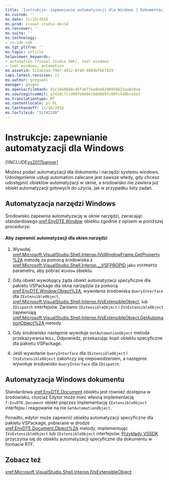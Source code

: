 ```yaml
---
title: 'Instrukcje: zapewnianie automatyzacji dla Windows | Dokumentacja firmy Microsoft'
ms.custom: ''
ms.date: 11/15/2016
ms.prod: visual-studio-dev14
ms.reviewer: ''
ms.suite: ''
ms.technology:
- vs-ide-sdk
ms.tgt_pltfrm: ''
ms.topic: article
helpviewer_keywords:
- automation [Visual Studio SDK], tool windows
- tool windows, automation
ms.assetid: 512ab2a4-7987-4912-8f40-8804bf66f829
caps.latest.revision: 11
ms.author: gregvanl
manager: ghogen
ms.openlocfilehash: d1c16b0688cd5fa07fee8be0296958b23aa8c0ae
ms.sourcegitcommit: af428c7ccd007e668ec0dd8697c88fc5d8bca1e2
ms.translationtype: MT
ms.contentlocale: pl-PL
ms.lasthandoff: 11/16/2018
ms.locfileid: "51742338"
---
```

# <a name="how-to-provide-automation-for-windows"></a>Instrukcje: zapewnianie automatyzacji dla Windows
[!INCLUDE[vs2017banner](../../includes/vs2017banner.md)]

Możesz podać automatyzacji dla dokumentu i narzędzi systemu windows. Udostępnienie usługi automation zalecane jest zawsze wtedy, gdy chcesz udostępnić obiektów automatyzacji w oknie, a środowisko nie zawiera już obiekt automatyzacji gotowych do użycia, jak w przypadku listy zadań.  
  
## <a name="automation-for-tool-windows"></a>Automatyzacja narzędzi Windows  
 Środowisko zapewnia automatyzację w oknie narzędzi, zwracając standardowego <xref:EnvDTE.Window> obiektu zgodnie z opisem w poniższej procedurze:  
  
#### <a name="to-provide-automation-for-tool-windows"></a>Aby zapewnić automatyzacji dla okien narzędzi  
  
1.  Wywołaj <xref:Microsoft.VisualStudio.Shell.Interop.IVsWindowFrame.GetProperty%2A> metodę za pomocą środowiska z <xref:Microsoft.VisualStudio.Shell.Interop.__VSFPROPID> jako `VSFPROPID` parametru, aby pobrać `Window` obiektu.  
  
2.  Gdy obiekt wywołujący żąda obiekt automatyzacji specyficzne dla pakietu VSPackage dla okna narzędzia za pomocą <xref:EnvDTE.Window.Object%2A>, wywołania środowiska `QueryInterface` dla `IExtensibleObject`, <xref:Microsoft.VisualStudio.Shell.Interop.IVsExtensibleObject>, lub `IDispatch` interfejsów. Zarówno `IExtensibleObject` i `IVsExtensibleObject` zapewniają <xref:Microsoft.VisualStudio.Shell.Interop.IVsExtensibleObject.GetAutomationObject%2A> metody.  
  
3.  Gdy środowisko następnie wywołuje `GetAutomationObject` metoda przekazywania `NULL`, Odpowiedz, przekazując kopii obiektu specyficzne dla pakietu VSPackage.  
  
4.  Jeśli wywołanie `QueryInterface` dla `IExtensibleObject` i `IVsExtensibleObject` zakończy się niepowodzeniem, a następnie wywołuje środowisko `QueryInterface` dla `IDispatch`.  
  
## <a name="automation-for-document-windows"></a>Automatyzacja Windows dokumentu  
 Standardowa <xref:EnvDTE.Document> obiektu jest również dostępna w środowisku, chociaż Edytor może mieć własną implementację `T:EnvDTE.Document` obiekt poprzez implementację `IExtensibleObject` interfejsu i reagowanie na nie `GetAutomationObject`.  
  
 Ponadto, edytor może zapewnić obiektu automatyzacji specyficzne dla pakietu VSPackage, pobierane w drodze <xref:EnvDTE.Document.Object%2A> metody, implementując `IVsExtensibleObject` lub `IExtensibleObject` interfejsów. [Przykłady VSSDK](../../misc/vssdk-samples.md) przyczynia się do obiektu automatyzacji specyficzne dla dokumentu w formacie RTF.  
  
## <a name="see-also"></a>Zobacz też  
 <xref:Microsoft.VisualStudio.Shell.Interop.IVsExtensibleObject>

